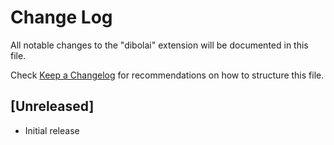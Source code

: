 # Change Log

All notable changes to the "dibolai" extension will be documented in this file.

Check [Keep a Changelog](http://keepachangelog.com/) for recommendations on how to structure this file.

## [Unreleased]

- Initial release
